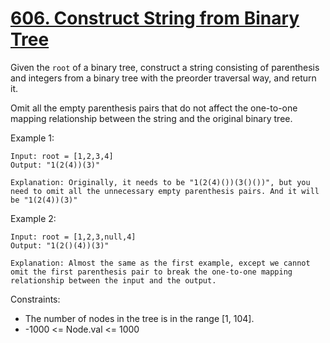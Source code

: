 # [606. Construct String from Binary Tree](https://leetcode.com/problems/construct-string-from-binary-tree/)

Given the `root` of a binary tree, construct a string consisting of parenthesis and integers from a binary tree with the preorder traversal way, and return it.

Omit all the empty parenthesis pairs that do not affect the one-to-one mapping relationship between the string and the original binary tree.



Example 1:

    Input: root = [1,2,3,4]
    Output: "1(2(4))(3)"

    Explanation: Originally, it needs to be "1(2(4)())(3()())", but you need to omit all the unnecessary empty parenthesis pairs. And it will be "1(2(4))(3)"

Example 2:

    Input: root = [1,2,3,null,4]
    Output: "1(2()(4))(3)"

    Explanation: Almost the same as the first example, except we cannot omit the first parenthesis pair to break the one-to-one mapping relationship between the input and the output.
 

Constraints:

* The number of nodes in the tree is in the range [1, 104].
* -1000 <= Node.val <= 1000